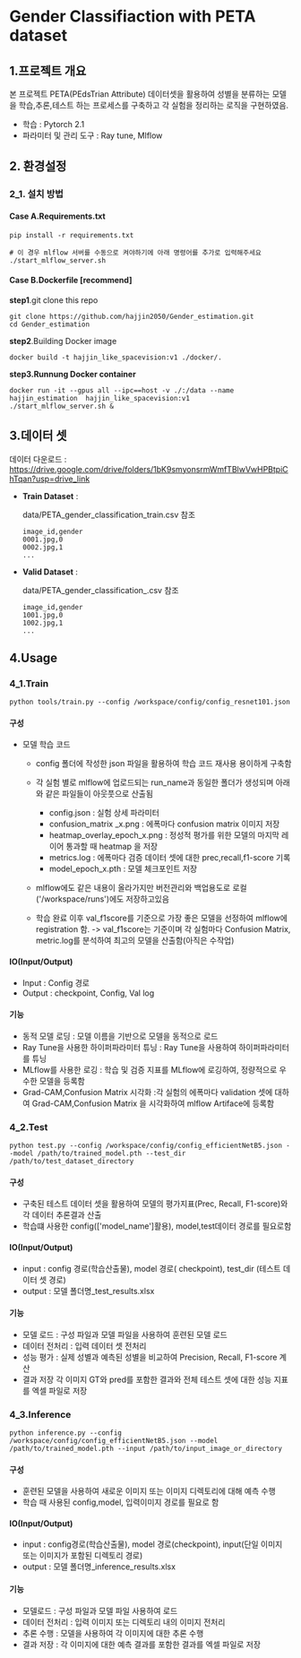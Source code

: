 # Gender Classifiaction with PETA dataset

## **1.프로젝트 개요**

본 프로젝트 PETA(PEdsTrian Attribute) 데이터셋을 활용하여 성별을 분류하는 모델을 학습,추론,테스트 하는 프로세스를 구축하고 각 실험을 정리하는 로직을 구현하였음.

- 학습 : Pytorch 2.1
- 파라미터 및 관리 도구 : Ray tune, Mlflow

## 2. 환경설정

### 2_1. 설치 방법

#### Case A.Requirements.txt

```
pip install -r requirements.txt

# 이 경우 mlflow 서버를 수동으로 켜야하기에 아래 명령어를 추가로 입력해주세요
./start_mlflow_server.sh
```

#### Case B.Dockerfile [recommend]

**step1**.git clone this repo

```
git clone https://github.com/hajjin2050/Gender_estimation.git
cd Gender_estimation
```

**step2**.Building Docker image

```
docker build -t hajjin_like_spacevision:v1 ./docker/.
```

**step3.Runnung Docker container**

```
docker run -it --gpus all --ipc==host -v ./:/data --name hajjin_estimation  hajjin_like_spacevision:v1
./start_mlflow_server.sh &
```

## 3.데이터 셋

데이터 다운로드 : https://drive.google.com/drive/folders/1bK9smyonsrmWmfTBlwVwHPBtpiChTqan?usp=drive_link

* **Train Dataset** :

  data/PETA_gender_classification_train.csv 참조

  ```
  image_id,gender
  0001.jpg,0
  0002.jpg,1
  ...
  ```
* **Valid Dataset** :

  data/PETA_gender_classification_.csv 참조

  ```
  image_id,gender
  1001.jpg,0
  1002.jpg,1
  ...
  ```

## 4.Usage

### 4_1.Train

```
python tools/train.py --config /workspace/config/config_resnet101.json
```

#### 구성

- 모델 학습 코드

  - config 폴더에 작성한 json  파일을 활용하여 학습 코드 재사용 용이하게 구축함
  - 각 실험 별로 mlflow에 업로드되는 run_name과 동일한 폴더가 생성되며 아래와 같은 파일들이 아웃풋으로 산출됨

    - config.json : 실험 상세 파라미터
    - confusion_matrix _x.png : 에폭마다 confusion matrix 이미지 저장
    - heatmap_overlay_epoch_x.png : 정성적 평가를 위한 모델의 마지막 레이어 통과할 때  heatmap 을 저장
    - metrics.log : 에폭마다 검증 데이터 셋에 대한 prec,recall,f1-score 기록
    - model_epoch_x.pth : 모델 체크포인트 저장
  - mlflow에도 같은 내용이 올라가지만 버전관리와 백업용도로 로컬('/workspace/runs')에도 저장하고있음
  - 학습 완료 이후 val_f1score를 기준으로 가장 좋은 모델을 선정하여 mlflow에 registration 함.
    -> val_f1score는 기준이며 각 실험마다 Confusion Matrix, metric.log를 분석하여 최고의 모델을 산출함(아직은 수작업)

#### IO(Input/Output)

- Input : Config 경로
- Output : checkpoint, Config, Val log

#### 기능

- 동적 모델 로딩 : 모델 이름을 기반으로 모델을 동적으로 로드
- Ray Tune을 사용한 하이퍼파라미터 튜닝 : Ray Tune을 사용하여 하이퍼파라미터를 튜닝
- MLflow를 사용한 로깅 : 학습 및 검증 지표를 MLflow에 로깅하여, 정량적으로 우수한 모델을 등록함
- Grad-CAM,Confusion Matrix 시각화 :각 실험의 에폭마다  validation 셋에 대하여  Grad-CAM,Confusion Matrix 을 시각화하여 mlflow Artiface에 등록함

### 4_2.Test

````
python test.py --config /workspace/config/config_efficientNetB5.json --model /path/to/trained_model.pth --test_dir /path/to/test_dataset_directory
````

#### 구성

- 구축된 테스트 데이터 셋을 활용하여 모델의 평가지표(Prec, Recall, F1-score)와 각 데이터 추론결과 산출
- 학습떄 사용한 config(['model_name']활용), model,test데이터 경로를 필요로함

#### IO(Input/Output)

- input : config 경로(학습산출물), model 경로( checkpoint), test_dir (테스트 데이터 셋 경로)
- output : 모델 폴더명_test_results.xlsx

#### 기능

- 모델 로드 : 구성 파일과 모델 파일을 사용하여 훈련된 모델 로드
- 데이터 전처리 : 입력 데이터 셋 전처리
- 성능 평가 : 실제 성별과 예측된 성별을 비교하여 Precision, Recall, F1-score 계산
- 결과 저장 각 이미지 GT와 pred를 포함한 결과와 전체 테스트 셋에 대한 성능 지표를 엑셀 파일로 저장

### 4_3.Inference

```
python inference.py --config /workspace/config/config_efficientNetB5.json --model /path/to/trained_model.pth --input /path/to/input_image_or_directory
```

#### 구성

- 훈련된 모델을 사용하여 새로운 이미지 또는 이미지 디렉토리에 대해 예측 수행
- 학습 때 사용된 config,model, 입력이미지 경로를 필요로 함

#### IO(Input/Output)

- input : config경로(학습산출물), model 경로(checkpoint), input(단일 이미지 또는 이미지가 포함된 디렉토리 경로)
- output : 모델 폴더명_inference_results.xlsx

#### 기능

- 모델로드 : 구성 파일과 모델 파일 사용하여 로드
- 데이터 전처리 : 입력 이미지 또는 디렉토리 내의 이미지 전처리
- 추론 수행 : 모델을 사용하여 각 이미지에 대한 추론 수행
- 결과 저장 : 각 이미지에 대한 예측 결과를 포함한 결과를 엑셀 파일로 저장

